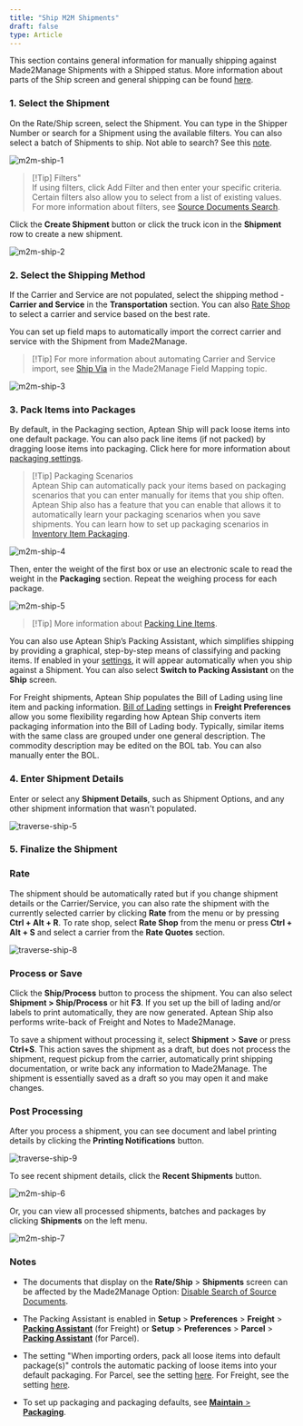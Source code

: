 ```yaml
---
title: "Ship M2M Shipments"
draft: false
type: Article
---
```


This section contains general information for manually shipping against Made2Manage Shipments with a Shipped status. More information about parts of the Ship screen and general shipping can be found [here](process-a-parcel-shipment.md).

### 1. Select the Shipment

On the Rate/Ship screen, select the Shipment. You can type in the Shipper Number or search for a Shipment using the available filters. You can also select a batch of Shipments to ship. Not able to search? See this [note](ship-m2m-shipments.md#notes).

![m2m-ship-1](assets/images/m2m-ship-1.png)

>[!Tip] Filters" <br>If using filters, click Add Filter and then enter your specific criteria. Certain filters also allow you to select from a list of existing values. For more information about filters, see [Source Documents Search](searching-in-aptean-ship.md#source-documents-search).

Click the **Create Shipment** button or click the truck icon in the **Shipment** row to create a new shipment.

![m2m-ship-2](assets/images/m2m-ship-2.png)

### 2. Select the Shipping Method

If the Carrier and Service are not populated, select the shipping method - **Carrier and Service** in the **Transportation** section. You can also [Rate Shop](rate-shopping.md) to select a carrier and service based on the best rate.

You can set up field maps to automatically import the correct carrier and service with the Shipment from Made2Manage.

>[!Tip] For more information about automating Carrier and Service import, see [Ship Via](mapping-m2m-fields.md#ship-via) in the Made2Manage Field Mapping topic.

![m2m-ship-3](assets/images/m2m-ship-3.png)

### 3. Pack Items into Packages


By default, in the Packaging section, Aptean Ship will pack loose items into one default package. You can also pack line items (if not packed) by dragging loose items into packaging. Click here for more information about [packaging settings](ship-m2m-shipments.md#notes).

>[!Tip] Packaging Scenarios <br>Aptean Ship can automatically pack your items based on packaging scenarios that you can enter manually for items that you ship often. Aptean Ship also has a feature that you can enable that allows it to automatically learn your packaging scenarios when you save shipments. You can learn how to set up packaging scenarios in [Inventory Item Packaging](inventory-item-packaging.md).

![m2m-ship-4](assets/images/m2m-ship-4.png)

Then, enter the weight of the first box or use an electronic scale to read the weight in the **Packaging** section. Repeat the weighing process for each package.

![m2m-ship-5](assets/images/m2m-ship-5.png)
 

>[!Tip] More information about [Packing Line Items](packing-line-items.md).

You can also use Aptean Ship’s Packing Assistant, which simplifies shipping by providing a graphical, step-by-step means of classifying and packing items. If enabled in your [settings](ship-m2m-shipments.md#Notes), it will appear automatically when you ship against a Shipment. You can also select **Switch to Packing Assistant** on the **Ship** screen.

For Freight shipments, Aptean Ship populates the Bill of Lading using line item and packing information. [Bill of Lading](bill-of-lading.md) settings in **Freight Preferences** allow you some flexibility regarding how Aptean Ship converts item packaging information into the Bill of Lading body. Typically, similar items with the same class are grouped under one general description. The commodity description may be edited on the BOL tab. You can also manually enter the BOL.

### 4. Enter Shipment Details

Enter or select any **Shipment Details**, such as Shipment Options, and any other shipment information that wasn't populated.

![traverse-ship-5](assets/images/traverse-ship-5.png)

### 5. Finalize the Shipment

### Rate

The shipment should be automatically rated but if you change shipment details or the Carrier/Service, you can also rate the shipment with the currently selected carrier by clicking **Rate** from the menu or by pressing **Ctrl + Alt + R**. To rate shop, select **Rate Shop** from the menu or press **Ctrl + Alt + S** and select a carrier from the **Rate Quotes** section.

![traverse-ship-8](assets/images/traverse-ship-8.png)

### Process or Save

Click the **Ship/Process** button to process the shipment. You can also select **Shipment > Ship/Process** or hit **F3**. If you set up the bill of lading and/or labels to print automatically, they are now generated. Aptean Ship also performs write-back of Freight and Notes to Made2Manage.

To save a shipment without processing it, select **Shipment** > **Save** or press **Ctrl+S**. This action saves the shipment as a draft, but does not process the shipment, request pickup from the carrier, automatically print shipping documentation, or write back any information to Made2Manage. The shipment is essentially saved as a draft so you may open it and make changes.

### Post Processing


After you process a shipment, you can see document and label printing details by clicking the **Printing Notifications** button.

![traverse-ship-9](assets/images/traverse-ship-9.png)

To see recent shipment details, click the **Recent Shipments** button.

![m2m-ship-6](assets/images/m2m-ship-6.png)

Or, you can view all processed shipments, batches and packages by clicking **Shipments** on the left menu.

![m2m-ship-7](assets/images/m2m-ship-7.png)

### Notes

* The documents that display on the **Rate/Ship** > **Shipments** screen can be affected by the Made2Manage Option: [Disable Search of Source Documents](m2m-options.md#disable-search-of-source-documents).

* The Packing Assistant is enabled in **Setup** > **Preferences** > **Freight** > [**Packing Assistant**](packing-assistant.md) (for Freight) or **Setup** > **Preferences** > **Parcel** > [**Packing Assistant**](packing-assistant.md) (for Parcel).

* The setting "When importing orders, pack all loose items into default package(s)" controls the automatic packing of loose items into your default packaging. For Parcel, see the setting [here](parcel-packing-preferences.md#when-importing-orders-pack-all-loose-items-into-default-packages). For Freight, see the setting [here](freight-packing-preferences.md).

* To set up packaging and packaging defaults, see [**Maintain** > **Packaging**](packaging-overview.md).


 

